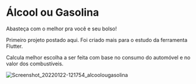 # Álcool ou Gasolina

Abasteça com o melhor pra você e seu bolso!

Primeiro projeto postado aqui. Foi criado mais para o estudo da ferramenta Flutter.

Calcula melhor escolha a ser feita com base no consumo do automóvel e no valor dos combustíveis.


![Screenshot_20220122-121754_alcoolougasolina](https://user-images.githubusercontent.com/48601468/150644538-7232216f-6bdc-4677-b495-55d21076025a.png)
